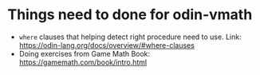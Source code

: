 # Things need to done for odin-vmath
- `where` clauses that helping detect right procedure need to use. Link: https://odin-lang.org/docs/overview/#where-clauses
- Doing exercises from Game Math Book: https://gamemath.com/book/intro.html